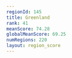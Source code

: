 ```yaml
---
regionId: 145
title: Greenland
rank: 41
meanScore: 74.28
globalMeanScore: 69.25
numRegions: 220
layout: region_score
---
```

